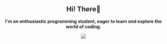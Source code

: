 <h2 align='center'>
   Hi! There🚀
</h2>

<p align='center'>
   <b>I'm an enthusiastic programming student, eager to learn and explore the world of coding. 
</p>

<p align='center'>
  <img src='./assets/cat.gif',
  style='max-width: 350px; height: auto;'>
</p>
